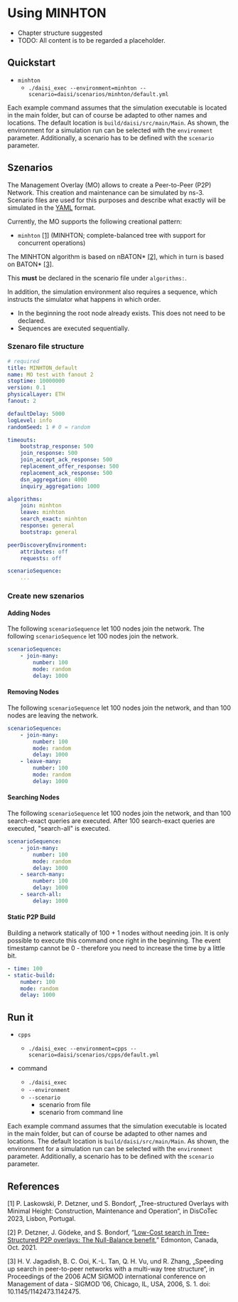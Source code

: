 # Using MINHTON

- Chapter structure suggested
- TODO: All content is to be regarded a placeholder.

## Quickstart

- `minhton`
    - `./daisi_exec --environment=minhton --scenario=daisi/scenarios/minhton/default.yml`

Each example command assumes that the simulation executable is located in the main folder, but can of course be adapted to other names and locations.
The default location is `build/daisi/src/main/Main`.
As shown, the environment for a simulation run can be selected with the `environment` parameter.
Additionally, a scenario has to be defined with the `scenario` parameter.

## Szenarios

The Management Overlay (MO) allows to create a Peer-to-Peer (P2P) Network.
This creation and maintenance can be simulated by ns-3.
Scenario files are used for this purposes and describe what exactly will be simulated in the [YAML](https://yaml.org/) format.

Currently, the MO supports the following creational pattern:

<!--- `baton_star` [[1]](#references) (BATON\*; height-balanced tree)
- `nbaton_star` [[2]]((#references)) (nBATON\*; null-balanced tree; uses DSNs to support Join and Leave operations)-->
- `minhton` [[1]](#references) (MINHTON; complete-balanced tree with support for concurrent operations)

The MINHTON algorithm is based on nBATON\* [[2]](#references), which in turn is based on BATON\* [[3]](#references).

This **must** be declared in the scenario file under `algorithms:`.

In addition, the simulation environment also requires a sequence, which instructs the simulator what happens in which order.

- In the beginning the root node already exists. This does not need to be declared.
- Sequences are executed sequentially.

### Szenaro file structure

```yaml
# required
title: MINHTON_default
name: MO test with fanout 2
stoptime: 10000000
version: 0.1
physicalLayer: ETH
fanout: 2

defaultDelay: 5000
logLevel: info
randomSeed: 1 # 0 = random

timeouts:
    bootstrap_response: 500
    join_response: 500
    join_accept_ack_response: 500
    replacement_offer_response: 500
    replacement_ack_response: 500
    dsn_aggregation: 4000
    inquiry_aggregation: 1000

algorithms:
    join: minhton
    leave: minhton
    search_exact: minhton
    response: general
    bootstrap: general

peerDiscoveryEnvironment:
    attributes: off
    requests: off

scenarioSequence:
    ...
```

### Create new szenarios

#### Adding Nodes

The following `scenarioSequence` let 100 nodes join the network. The following `scenarioSequence` let 100 nodes join the network.

```yaml
scenarioSequence:
    - join-many:
        number: 100
        mode: random
        delay: 1000
```

#### Removing Nodes

The following `scenarioSequence` let 100 nodes join the network, and than 100 nodes are leaving the network.

```yaml
scenarioSequence:
    - join-many:
        number: 100
        mode: random
        delay: 1000
    - leave-many:
        number: 100
        mode: random
        delay: 1000
```

#### Searching Nodes

The following `scenarioSequence` let 100 nodes join the network, and than 100 search-exact queries are executed. After 100 search-exact queries are executed, "search-all" is executed.

```yaml
scenarioSequence:
    - join-many:
        number: 100
        mode: random
        delay: 1000
    - search-many:
        number: 100
        delay: 1000
    - search-all:
        delay: 1000
```

#### Static P2P Build

Building a network statically of 100 + 1 nodes without needing join.
It is only possible to execute this command once right in the beginning.
The event timestamp cannot be 0 - therefore you need to increase the time by a little bit.

```yaml
- time: 100
- static-build:
    number: 100
    mode: random
    delay: 1000
```

## Run it

- `cpps`
    - `./daisi_exec --environment=cpps --scenario=daisi/scenarios/cpps/default.yml`

- command
    - `./daisi_exec`
    - `--environment`
    - `--scenario`
        - scenario from file
        - scenario from command line

Each example command assumes that the simulation executable is located in the main folder, but can of course be adapted to other names and locations.
The default location is `build/daisi/src/main/Main`.
As shown, the environment for a simulation run can be selected with the `environment` parameter.
Additionally, a scenario has to be defined with the `scenario` parameter.

## References

[1] P. Laskowski, P. Detzner, und S. Bondorf, „Tree-structured Overlays with Minimal Height: Construction, Maintenance and Operation“, in DisCoTec 2023, Lisbon, Portugal.

[2] P. Detzner, J. Gödeke, and S. Bondorf, “[Low-Cost search in Tree-Structured P2P overlays: The Null-Balance benefit](https://doi.org/10.1109/LCN52139.2021.9525004),” Edmonton, Canada, Oct. 2021.

[3] H. V. Jagadish, B. C. Ooi, K.-L. Tan, Q. H. Vu, und R. Zhang, „Speeding up search in peer-to-peer networks with a multi-way tree structure“, in Proceedings of the 2006 ACM SIGMOD international conference on Management of data  - SIGMOD ’06, Chicago, IL, USA, 2006, S. 1. doi: 10.1145/1142473.1142475.
